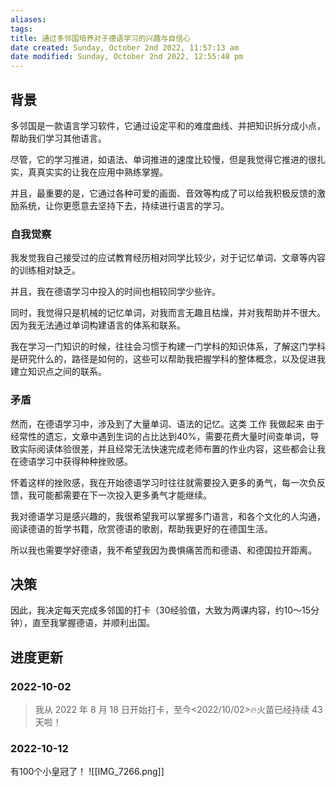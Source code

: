 ```yaml
---
aliases: 
tags: 
title: 通过多邻国培养对于德语学习的兴趣与自信心
date created: Sunday, October 2nd 2022, 11:57:13 am
date modified: Sunday, October 2nd 2022, 12:55:48 pm
---
```


## 背景

多邻国是一款语言学习软件，它通过设定平和的难度曲线、并把知识拆分成小点，帮助我们学习其他语言。

尽管，它的学习推进，如语法、单词推进的速度比较慢，但是我觉得它推进的很扎实，真真实实的让我在应用中熟练掌握。

并且，最重要的是，它通过各种可爱的画面、音效等构成了可以给我积极反馈的激励系统，让你更愿意去坚持下去，持续进行语言的学习。

### 自我觉察

我发觉我自己接受过的应试教育经历相对同学比较少，对于记忆单词、文章等内容的训练相对缺乏。

并且，我在德语学习中投入的时间也相较同学少些许。

同时，我觉得只是机械的记忆单词，对我而言无趣且枯燥，并对我帮助并不很大。因为我无法通过单词构建语言的体系和联系。

我在学习一门知识的时候，往往会习惯于构建一门学科的知识体系，了解这门学科是研究什么的，路径是如何的，这些可以帮助我把握学科的整体概念，以及促进我建立知识点之间的联系。

### 矛盾

然而，在德语学习中，涉及到了大量单词、语法的记忆。这类 工作 我做起来 由于经常性的遗忘，文章中遇到生词的占比达到40%，需要花费大量时间查单词，导致实际阅读体验很差，并且经常无法快速完成老师布置的作业内容，这些都会让我在德语学习中获得种种挫败感。

怀着这样的挫败感，我在开始德语学习时往往就需要投入更多的勇气，每一次负反馈，我可能都需要在下一次投入更多勇气才能继续。

我对德语学习是感兴趣的，我很希望我可以掌握多门语言，和各个文化的人沟通，阅读德语的哲学书籍，欣赏德语的歌剧，帮助我更好的在德国生活。

所以我也需要学好德语，我不希望我因为畏惧痛苦而和德语、和德国拉开距离。

## 决策

因此，我决定每天完成多邻国的打卡（30经验值，大致为两课内容，约10～15分钟），直至我掌握德语，并顺利出国。

## 进度更新

### 2022-10-02
> 我从 2022 年 8 月 18 日开始打卡，至今<2022/10/02>🔥火苗已经持续 43天啦！

### 2022-10-12
有100个小皇冠了！
![[IMG_7266.png]]

